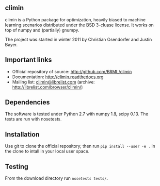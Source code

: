 climin
------

climin is a Python package for optimization, heavily biased to machine learning
scenarios distributed under the BSD 3-cluase license. It works on top of numpy
and (partially) gnumpy.

The project was started in winter 2011 by Christian Osendorfer and Justin Bayer.


Important links
---------------

 - Official repository of source: http://github.com/BRML/climin
 - Documentation: http://climin.readthedocs.org
 - Mailing list: climin@librelist.com (archive: http://librelist.com/browser/climin/)


Dependencies
------------

The software is tested under Python 2.7 with numpy 1.8, scipy 0.13. The tests
are run with nosetests.


Installation
------------

Use git to clone the official repository; then run `pip install --user -e .`
in the clone to intall in your local user space.


Testing
-------

From the download directory run ``nosetests tests/``.

